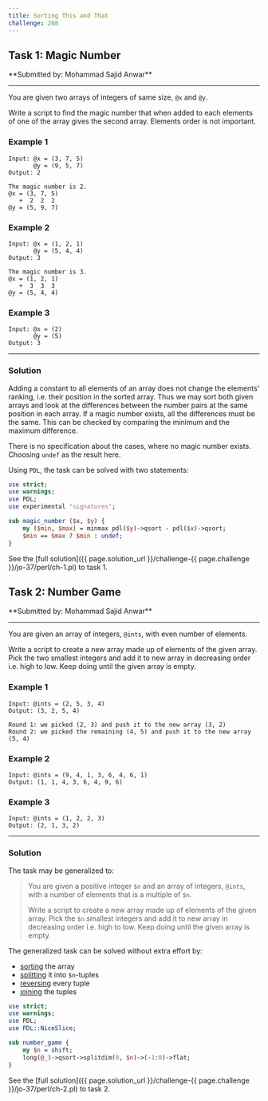 ```yaml
---
title: Sorting This and That
challenge: 268
---
```

<h2 id="task-1">
Task 1: Magic Number
</h2>
**Submitted by: Mohammad Sajid Anwar**

---
You are given two arrays of integers of same size, `@x` and `@y`.

Write a script to find the magic number that when added to each elements of one of the array gives the second array. Elements order is not important.

### Example 1
```
Input: @x = (3, 7, 5)
       @y = (9, 5, 7)
Output: 2

The magic number is 2.
@x = (3, 7, 5)
   +  2  2  2
@y = (5, 9, 7)
```
### Example 2
```
Input: @x = (1, 2, 1)
       @y = (5, 4, 4)
Output: 3

The magic number is 3.
@x = (1, 2, 1)
   +  3  3  3
@y = (5, 4, 4)
```
### Example 3
```
Input: @x = (2)
       @y = (5)
Output: 3
```
---
### Solution
Adding a constant to all elements of an array does not change the elements' ranking, i.e. their position in the sorted array.
Thus we may sort both given arrays and look at the differences between the number pairs at the same position in each array.
If a magic number exists, all the differences must be the same.
This can be checked by comparing the minimum and the maximum difference.

There is no specification about the cases, where no magic number exists.
Choosing `undef` as the result here.

Using `PDL`, the task can be solved with two statements:
```perl
use strict;
use warnings;
use PDL;
use experimental 'signatures';

sub magic_number ($x, $y) {
    my ($min, $max) = minmax pdl($y)->qsort - pdl($x)->qsort;
    $min == $max ? $min : undef;
}
```
See the [full solution]({{ page.solution_url }}/challenge-{{ page.challenge }}/jo-37/perl/ch-1.pl) to task 1.
<h2 id="task-2">
Task 2: Number Game
</h2>
**Submitted by: Mohammad Sajid Anwar**

---
You are given an array of integers, `@ints`, with even number of elements.

Write a script to create a new array made up of elements of the given array. Pick the two smallest integers and add it to new array in decreasing order i.e. high to low. Keep doing until the given array is empty.

### Example 1
```
Input: @ints = (2, 5, 3, 4)
Output: (3, 2, 5, 4)

Round 1: we picked (2, 3) and push it to the new array (3, 2)
Round 2: we picked the remaining (4, 5) and push it to the new array (5, 4)
```
### Example 2
```
Input: @ints = (9, 4, 1, 3, 6, 4, 6, 1)
Output: (1, 1, 4, 3, 6, 4, 9, 6)
```
### Example 3
```
Input: @ints = (1, 2, 2, 3)
Output: (2, 1, 3, 2)
```
---
### Solution
The task may be generalized to:

> You are given a positive integer `$n` and an array of integers, `@ints`, with a number of elements
that is a multiple of `$n`.
>
> Write a script to create a new array made up of elements of the given array. Pick the `$n` smallest integers and add it to new array in decreasing order i.e. high to low. Keep doing until the given array is empty.

The generalized task can be solved without extra effort by:
- [sorting](https://metacpan.org/pod/PDL::Ufunc#qsort) the array
- [splitting](https://metacpan.org/pod/PDL::Slices#splitdim) it into `$n`-tuples
- [reversing](https://metacpan.org/pod/PDL::NiceSlice#Argument-formats) every tuple
- [joining](https://metacpan.org/pod/PDL::Core#flat) the tuples


```perl
use strict;
use warnings;
use PDL;
use PDL::NiceSlice;

sub number_game {
    my $n = shift;
    long(@_)->qsort->splitdim(0, $n)->(-1:0)->flat;
}
```
See the [full solution]({{ page.solution_url }}/challenge-{{ page.challenge }}/jo-37/perl/ch-2.pl) to task 2.
